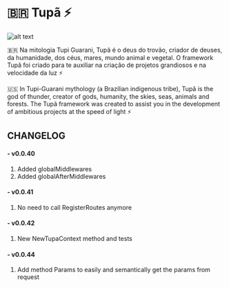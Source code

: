 # 🇧🇷 Tupã ⚡️

![alt text](https://github.com/tupatech/tupa/blob/main/c51f77577765384a17f968e496d804cf.jpg?raw=true)

🇧🇷 Na mitologia Tupi Guarani, Tupã é o deus do trovão, criador de deuses, da humanidade, dos céus, mares, mundo animal e vegetal. O framework Tupã foi criado para te auxiliar na criação de projetos grandiosos e na velocidade da luz ⚡️

🇺🇸 In Tupi-Guarani mythology (a Brazilian indigenous tribe), Tupã is the god of thunder, creator of gods, humanity, the skies, seas, animals and forests. The Tupã framework was created to assist you in the development of ambitious projects at the speed of light ⚡️

## CHANGELOG

#### - v0.0.40

1. Added globalMiddlewares
2. Added globalAfterMiddlewares

#### - v0.0.41

1. No need to call RegisterRoutes anymore

#### - v0.0.42

1. New NewTupaContext method and tests

#### - v0.0.44

1. Add method Params to easily and semantically get the params from request